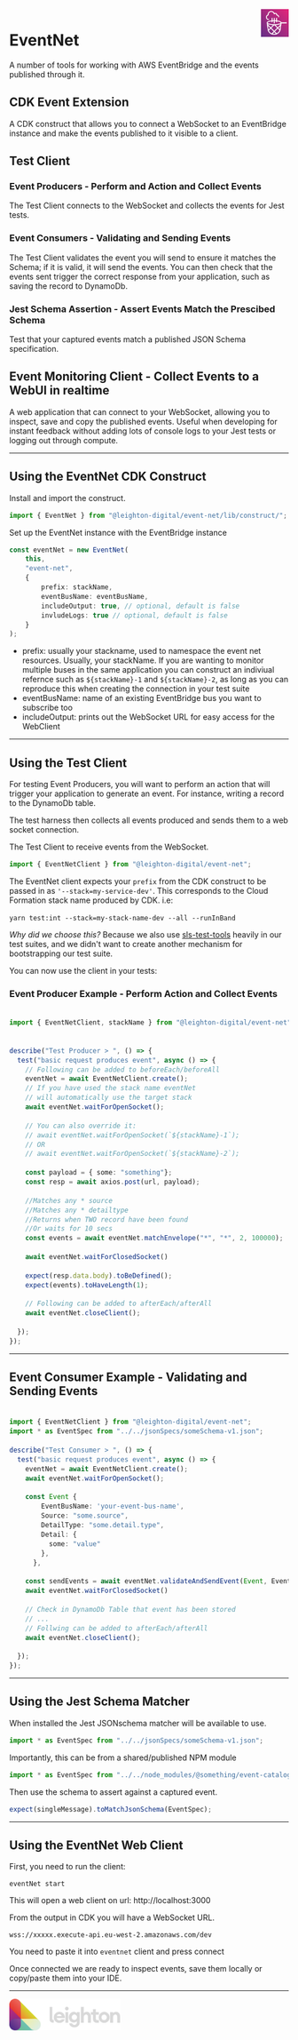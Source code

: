 <img width="50px" height="50px" align="right" alt="EventNet Logo" src="eventnet.png?sanitize=true" title="Leighton EventNet"/>

# EventNet

A number of tools for working with AWS EventBridge and the events published through it.

## CDK Event Extension

A CDK construct that allows you to connect a WebSocket to an EventBridge instance and make the events published to it visible to a client.

## Test Client

### Event Producers - Perform and Action and Collect Events

The Test Client connects to the WebSocket and collects the events for Jest tests.

### Event Consumers - Validating and Sending Events

The Test Client validates the event you will send to ensure it matches the Schema; if it is valid, it will send the events. You can then check that the events sent trigger the correct response from your application, such as saving the record to DynamoDb.

### Jest Schema Assertion - Assert Events Match the Prescibed Schema

Test that your captured events match a published JSON Schema specification.

## Event Monitoring Client - Collect Events to a WebUI in realtime

A web application that can connect to your WebSocket, allowing you to inspect, save and copy the published events. Useful when developing for instant feedback without adding lots of console logs to your Jest tests or logging out through compute.

---

## Using the EventNet CDK Construct

Install and import the construct.

```Typescript
import { EventNet } from "@leighton-digital/event-net/lib/construct/";
```

Set up the EventNet instance with the EventBridge instance

```Typescript
const eventNet = new EventNet(
    this,
    "event-net",
    {
        prefix: stackName,
        eventBusName: eventBusName,
        includeOutput: true, // optional, default is false
        invludeLogs: true // optional, default is false
    }
);
```

- prefix: usually your stackname, used to namespace the event net resources. Usually, your stackName. If you are wanting to monitor multiple buses in the same application you can construct an indiviual refernce such as `${stackName}-1` and `${stackName}-2`, as long as you can reproduce this when creating the connection in your test suite
- eventBusName: name of an existing EventBridge bus you want to subscribe too
- includeOutput: prints out the WebSocket URL for easy access for the WebClient

---

## Using the Test Client

For testing Event Producers, you will want to perform an action that will trigger your application to generate an event. For instance, writing a record to the DynamoDb table.

The test harness then collects all events produced and sends them to a web socket connection.

The Test Client to receive events from the WebSocket.

```Typescript
import { EventNetClient } from "@leighton-digital/event-net";
```

The EventNet client expects your `prefix` from the CDK construct to be passed in as `'--stack=my-service-dev'`. This corresponds to the Cloud Formation stack name produced by CDK. i.e:

`yarn test:int --stack=my-stack-name-dev --all --runInBand`

_Why did we choose this?_ Because we also use [sls-test-tools](https://github.com/aleios-cloud/sls-test-tools) heavily in our test suites, and we didn't want to create another mechanism for bootstrapping our test suite.

You can now use the client in your tests:

### Event Producer Example - Perform Action and Collect Events

```Typescript

import { EventNetClient, stackName } from "@leighton-digital/event-net";


describe("Test Producer > ", () => {
  test("basic request produces event", async () => {
    // Following can be added to beforeEach/beforeAll
    eventNet = await EventNetClient.create();
    // If you have used the stack name eventNet
    // will automatically use the target stack
    await eventNet.waitForOpenSocket();

    // You can also override it:
    // await eventNet.waitForOpenSocket(`${stackName}-1`);
    // OR
    // await eventNet.waitForOpenSocket(`${stackName}-2`);

    const payload = { some: "something"};
    const resp = await axios.post(url, payload);

    //Matches any * source
    //Matches any * detailtype
    //Returns when TWO record have been found
    //Or waits for 10 secs
    const events = await eventNet.matchEnvelope("*", "*", 2, 100000);

    await eventNet.waitForClosedSocket()

    expect(resp.data.body).toBeDefined();
    expect(events).toHaveLength(1);

    // Following can be added to afterEach/afterAll
    await eventNet.closeClient();

  });
});
```

---

## Event Consumer Example - Validating and Sending Events

```Typescript

import { EventNetClient } from "@leighton-digital/event-net";
import * as EventSpec from "../../jsonSpecs/someSchema-v1.json";

describe("Test Consumer > ", () => {
  test("basic request produces event", async () => {
    eventNet = await EventNetClient.create();
    await eventNet.waitForOpenSocket();

    const Event {
        EventBusName: 'your-event-bus-name',
        Source: "some.source",
        DetailType: "some.detail.type",
        Detail: {
          some: "value"
        },
      },

    const sendEvents = await eventNet.validateAndSendEvent(Event, EventSpec)
    await eventNet.waitForClosedSocket()

    // Check in DynamoDb Table that event has been stored
    // ...
    // Follwing can be added to afterEach/afterAll
    await eventNet.closeClient();

  });
});
```

---

## Using the Jest Schema Matcher

When installed the Jest JSONschema matcher will be available to use.

```Typescript
import * as EventSpec from "../../jsonSpecs/someSchema-v1.json";
```

Importantly, this can be from a shared/published NPM module

```Typescript
import * as EventSpec from "../../node_modules/@something/event-catalogue/events/orderCreated/someSchema-v1.json";
```

Then use the schema to assert against a captured event.

```Typescript
expect(singleMessage).toMatchJsonSchema(EventSpec);
```

---

## Using the EventNet Web Client

First, you need to run the client:

```
eventNet start
```

This will open a web client on url: http://localhost:3000

From the output in CDK you will have a WebSocket URL.

```
wss://xxxxx.execute-api.eu-west-2.amazonaws.com/dev
```

You need to paste it into `eventnet` client and press connect

Once connected we are ready to inspect events, save them locally or copy/paste them into your IDE.

---

<img src="leighton-logo.svg" width="200" >
